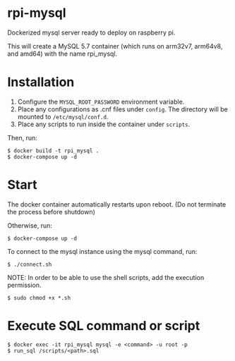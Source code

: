 # rpi-mysql

Dockerized mysql server ready to deploy on raspberry pi.

This will create a MySQL 5.7 container (which runs on arm32v7, arm64v8, and amd64) with the name rpi_mysql.

# Installation

1. Configure the `MYSQL_ROOT_PASSWORD` environment variable.
2. Place any configurations as .cnf files under `config`. The directory will be mounted to `/etc/mysql/conf.d`.
3. Place any scripts to run inside the container under `scripts`.

Then, run:

```
$ docker build -t rpi_mysql .
$ docker-compose up -d
```

# Start

The docker container automatically restarts upon reboot. (Do not terminate the process before shutdown)

Otherwise, run:

```
$ docker-compose up -d
```

To connect to the mysql instance using the mysql command, run:

```
$ ./connect.sh
```

NOTE: In order to be able to use the shell scripts, add the execution permission.

```
$ sudo chmod +x *.sh
```

# Execute SQL command or script

```
$ docker exec -it rpi_mysql mysql -e <command> -u root -p
$ run_sql /scripts/<path>.sql
```

